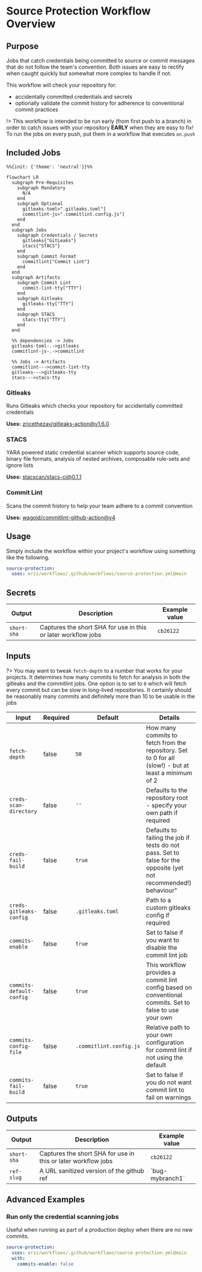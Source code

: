 # Source Protection Workflow Overview

## Purpose

Jobs that catch credentials being committed to source or commit messages that do not follow the team's convention. Both issues are easy to rectify when caught quickly but somewhat more complex to handle if not.

This workflow will check your repository for:

- accidentally committed credentials and secrets
- optionally validate the commit history for adherence to conventional commit practices

!> This workflow is intended to be run early (from first push to a branch) in order to catch issues with your repository **EARLY** when they are easy to fix! To run the jobs on every push, put them in a workflow that executes `on.push`

## Included Jobs

```mermaid
%%{init: {'theme': 'neutral'}}%%

flowchart LR
  subgraph Pre-Requisites
    subgraph Mandatory
      N/A
    end
    subgraph Optional
      gitleaks-toml>".gitleaks.toml"]
      commitlint-js>".commitlint.config.js"]
    end
  end
  subgraph Jobs
    subgraph Credentials / Secrets
      gitleaks{"GitLeaks"}
      stacs{"STACS"}
    end
    subgraph Commit Format
      commitlint{"Commit Lint"}
    end
  end
  subgraph Artifacts
    subgraph Commit Lint
      commit-lint-tty["TTY"]
    end
    subgraph Gitleaks
      gitleaks-tty["TTY"]
    end
    subgraph STACS
      stacs-tty["TTY"]
    end
  end

  %% dependencies -> Jobs
  gitleaks-toml-.->gitleaks
  commitlint-js-.->commitlint

  %% Jobs -> Artifacts
  commitlint--->commit-lint-tty
  gitleaks--->gitleaks-tty
  stacs--->stacs-tty
```

### Gitleaks

Runs Gitleaks which checks your repository for accidentally committed credentials

**Uses:** [zricethezav/gitleaks-action@v1.6.0](https://github.com/zricethezav/gitleaks-action)

### STACS

YARA powered static credential scanner which supports source code, binary file formats, analysis of 
nested archives, composable rule-sets and ignore lists

**Uses:** [stacscan/stacs-ci@0.1.1](https://github.com/stacscan/stacs-ci)

### Commit Lint

Scans the commit history to help your team adhere to a commit convention

**Uses:** [wagoid/commitlint-github-action@v4](https://github.com/wagoid/commitlint-github-action)

## Usage

Simply include the workflow within your project's workflow using something like the following.

```yaml
source-protection:
  uses: erzz/workflows/.github/workflows/source-protection.yml@main
```
## Secrets

| Output      | Description                                                   | Example value |
| ----------- | ------------------------------------------------------------- | ------------- |
| `short-sha` | Captures the short SHA for use in this or later workflow jobs | `cb26122`     |

## Inputs

?> You may want to tweak `fetch-depth` to a number that works for your projects. It determines how many commits to fetch for analysis in both the gitleaks and the commitlint jobs.
One option is to set to `0` which will fetch every commit but can be slow in long-lived repositories. It certainly should be reasonably many commits and definitely more than 10 to be usable
in the jobs

| Input                    | Required | Default                 | Details                                                                                                           |
| ------------------------ | -------- | ----------------------- | ----------------------------------------------------------------------------------------------------------------- |
| `fetch-depth`            | false    | `50`                    | How many commits to fetch from the repository. Set to 0 for all (slow!) - but at least a minimum of 2             |
| `creds-scan-directory`   | false    | `''`                    | Defaults to the repository root - specify your own path if required                                               |
| `creds-fail-build`       | false    | `true`                  | Defaults to failing the job if tests do not pass. Set to false for the opposite (yet not recommended!) behaviour" |
| `creds-gitleaks-config`  | false    | `.gitleaks.toml`        | Path to a custom gitleaks config if required                                                                      |
| `commits-enable`         | false    | `true`                  | Set to false if you want to disable the commit lint job                                                           |
| `commits-default-config` | false    | `true`                  | This workflow provides a commit lint config based on conventional commits. Set to false to use your own           |
| `commits-config-file`    | false    | `.commitlint.config.js` | Relative path to your own configuration for commit lint if not using the default                                  |
| `commits-fail-build`     | false    | `true`                  | Set to false if you do not want commit lint to fail on warnings                                                   |

## Outputs

| Output       | Description                                                   | Example value   |
| ------------ | ------------------------------------------------------------- | --------------- |
| `short-sha`  | Captures the short SHA for use in this or later workflow jobs | `cb26122`       |
| `ref-slug`   | A URL sanitized version of the github ref                     | `bug-mybranch1´ |

## Advanced Examples

### Run only the credential scanning jobs

Useful when running as part of a production deploy when there are no new commits.

```yaml
source-protection:
  uses: erzz/workflows/.github/workflows/source-protection.yml@main
  with:
    commits-enable: false
```

